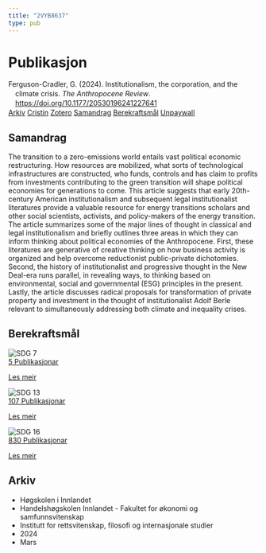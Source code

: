 ```yaml
---
title: "2VYB8637"
type: pub
---
```

<h1>Publikasjon</h1>
<article id="csl-bib-container-2VYB8637" class="csl-bib-container">
  <div class="csl-bib-body" style="line-height: 1.35; padding-left: 1em; text-indent:-1em;">
  <div class="csl-entry">Ferguson-Cradler, G. (2024). Institutionalism, the corporation, and the climate crisis. <i>The Anthropocene Review</i>. <a href="https://doi.org/10.1177/20530196241227641">https://doi.org/10.1177/20530196241227641</a></div>
</div>
  <div class="csl-bib-buttons">
    <a href="#taxonomy-article-2VYB8637" class="csl-bib-button">Arkiv</a>
    <a href="https://app.cristin.no/results/show.jsf?id=2255575" alt="Cristin URL" class="csl-bib-button">Cristin</a>
    <a href="http://zotero.org/groups/5402882/items/2VYB8637" alt="Zotero URL" class="csl-bib-button">Zotero</a>
    <a href="#abstract-article-2VYB8637" class="csl-bib-button">Samandrag</a>
    <a href="#sdg-article-2VYB8637" class="csl-bib-button">Berekraftsmål</a>
    <a href="https://journals.sagepub.com/doi/pdf/10.1177/20530196241227641" class="csl-bib-button">Unpaywall</a>
  </div>
  <div id="csl-bib-meta-container-2VYB8637"></div>
</article>
<div id="csl-bib-meta-2VYB8637" class="csl-bib-meta">
  <article id="abstract-article-2VYB8637" class="abstract-article">
    <h1>Samandrag</h1>
    The transition to a zero-emissions world entails vast political economic restructuring. How resources are mobilized, what sorts of technological infrastructures are constructed, who funds, controls and has claim to profits from investments contributing to the green transition will shape political economies for generations to come. This article suggests that early 20th-century American institutionalism and subsequent legal institutionalist literatures provide a valuable resource for energy transitions scholars and other social scientists, activists, and policy-makers of the energy transition. The article summarizes some of the major lines of thought in classical and legal institutionalism and briefly outlines three areas in which they can inform thinking about political economies of the Anthropocene. First, these literatures are generative of creative thinking on how business activity is organized and help overcome reductionist public-private dichotomies. Second, the history of institutionalist and progressive thought in the New Deal-era runs parallel, in revealing ways, to thinking based on environmental, social and governmental (ESG) principles in the present. Lastly, the article discusses radical proposals for transformation of private property and investment in the thought of institutionalist Adolf Berle relevant to simultaneously addressing both climate and inequality crises.
  </article>
  <article id="sdg-article-2VYB8637" class="sdg-article">
    <h1>Berekraftsmål</h1>
    <div class="sdg-container"><div id="sdg7" class="sdg"> <img src="{{< params subfolder >}}images/sdg/sdg07_no.png" class="image" alt="SDG 7"> <div class="sdg-overlay"> <a href="{{< params subfolder >}}no/archive/?sdg=7#archive" class="sdg-publication-count"><span>5</span> Publikasjonar</a> <p><a href="NA" class="sdg-read-more">Les meir</a></p> </div> </div> <div id="sdg13" class="sdg"> <img src="{{< params subfolder >}}images/sdg/sdg13_no.png" class="image" alt="SDG 13"> <div class="sdg-overlay"> <a href="{{< params subfolder >}}no/archive/?sdg=13#archive" class="sdg-publication-count"><span>107</span> Publikasjonar</a> <p><a href="NA" class="sdg-read-more">Les meir</a></p> </div> </div> <div id="sdg16" class="sdg"> <img src="{{< params subfolder >}}images/sdg/sdg16_no.png" class="image" alt="SDG 16"> <div class="sdg-overlay"> <a href="{{< params subfolder >}}no/archive/?sdg=16#archive" class="sdg-publication-count"><span>830</span> Publikasjonar</a> <p><a href="NA" class="sdg-read-more">Les meir</a></p> </div> </div></div>
  </article>
  <article id="taxonomy-article-2VYB8637" class="taxonomy-article">
    <h1>Arkiv</h1>
    <ul>
      <li>Høgskolen i Innlandet</li>
      <li>Handelshøgskolen Innlandet - Fakultet for økonomi og samfunnsvitenskap</li>
      <li>Institutt for rettsvitenskap, filosofi og internasjonale studier</li>
      <li>2024</li>
      <li>Mars</li>
    </ul>
  </article>
</div>
